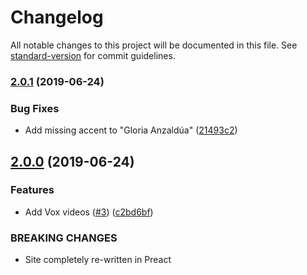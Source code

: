 # Changelog

All notable changes to this project will be documented in this file. See [standard-version](https://github.com/conventional-changelog/standard-version) for commit guidelines.

### [2.0.1](https://github.com/mcous/ranjchak-dot-com/compare/v2.0.0...v2.0.1) (2019-06-24)


### Bug Fixes

* Add missing accent to "Gloria Anzaldúa" ([21493c2](https://github.com/mcous/ranjchak-dot-com/commit/21493c2))



## [2.0.0](https://github.com/mcous/ranjchak-dot-com/compare/v1.2.0...v2.0.0) (2019-06-24)


### Features

* Add Vox videos  ([#3](https://github.com/mcous/ranjchak-dot-com/issues/3)) ([c2bd6bf](https://github.com/mcous/ranjchak-dot-com/commit/c2bd6bf))


### BREAKING CHANGES

* Site completely re-written in Preact
